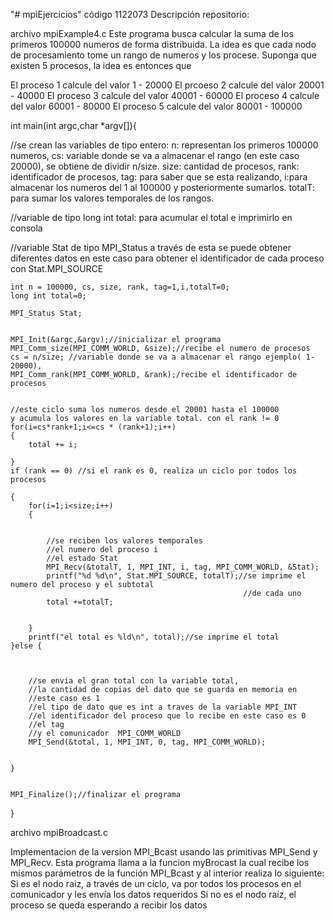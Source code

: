 "# mpiEjercicios" 
código 1122073
Descripción repositorio:

archivo mpiExample4.c
Este programa  busca calcular la suma de los primeros 100000 numeros de forma distribuida. La idea es que cada nodo de procesamiento tome un rango de numeros y los procese. Suponga que existen 5 procesos, la idea es entonces que

El proceso 1 calcule del valor 1 - 20000
El prcoeso 2 calcule del valor 20001 - 40000
El proceso 3 calcule del valor 40001 - 60000
El proceso 4 calcule del valor 60001 - 80000
El proceso 5 calcule del valor 80001 - 100000



int main(int argc,char *argv[]){

//se crean las variables de tipo entero:
n: representan los primeros 100000 numeros,
cs: variable donde se va a almacenar el rango (en este caso 20000),
se obtiene de dividir n/size.
size: cantidad de procesos,
rank: identificador de procesos,
tag: para saber que se esta realizando,
i:para almacenar los numeros del 1 al 100000 y posteriormente 
sumarlos.
totalT: para sumar los valores temporales de los rangos.

//variable de tipo long int 
total: para acumular el total e imprimirlo en consola

//variable Stat de tipo MPI_Status 
a través de esta se puede obtener diferentes datos
en este caso para obtener el identificador de cada 
proceso con Stat.MPI_SOURCE


	int n = 100000, cs, size, rank, tag=1,i,totalT=0;
	long int total=0;

	MPI_Status Stat;


	MPI_Init(&argc,&argv);//inicializar el programa
	MPI_Comm_size(MPI_COMM_WORLD, &size);//recibe el numero de procesos
	cs = n/size; //variable donde se va a almacenar el rango ejemplo( 1-20000),
	MPI_Comm_rank(MPI_COMM_WORLD, &rank);/recibe el identificador de procesos


	//este ciclo suma los numeros desde el 20001 hasta el 100000
	y acumula los valores en la variable total. con el rank != 0
	for(i=cs*rank+1;i<=cs * (rank+1);i++)		
	{
		total += i;

	}
	if (rank == 0) //si el rank es 0, realiza un ciclo por todos los procesos
					
	{
		for(i=1;i<size;i++)
		{		


			//se reciben los valores temporales
			//el numero del proceso i
			//el estado Stat
			MPI_Recv(&totalT, 1, MPI_INT, i, tag, MPI_COMM_WORLD, &Stat);
			printf("%d %d\n", Stat.MPI_SOURCE, totalT);//se imprime el numero del proceso y el subtotal
														//de cada uno
			total +=totalT;


		}
		printf("el total es %ld\n", total);//se imprime el total
	}else {
		


		//se envia el gran total con la variable total, 
		//la cantidad de copias del dato que se guarda en memoria en 
		//este caso es 1
		//el tipo de dato que es int a traves de la variable MPI_INT
		//el identificador del proceso que lo recibe en este caso es 0
		//el tag
		//y el comunicador  MPI_COMM_WORLD
		MPI_Send(&total, 1, MPI_INT, 0, tag, MPI_COMM_WORLD);


	}


	MPI_Finalize();//finalizar el programa

}



archivo mpiBroadcast.c

Implementacion de la version MPI_Bcast usando las primitivas MPI_Send y MPI_Recv. Esta programa  llama a la funcion myBrocast la cual recibe los mismos parámetros de la función MPI_Bcast y al interior realiza lo siguiente:
Si es el nodo raiz, a través de un ciclo, va por todos los procesos en el comunicador y les envía los datos requeridos
Si no es el nodo raíz, el proceso se queda esperando a recibir los datos
